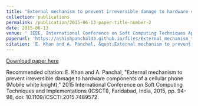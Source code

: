 ```yaml
---
title: "External mechanism to prevent irreversible damage to hardware components of a cellular phone"
collection: publications
permalink: /publication/2015-06-13-paper-title-number-2
date: 2015-06-13
venue: ' IEEE, International Conference on Soft Computing Techniques Applications, 2015.'
paperurl: 'https://ashishpanchal33.github.io/files/External_mechanism_to_prevent_irreversible_damage_to_hardware_components_of_a_cellular_phone_Mobile_white_knight.pdf'
citation: 'E. Khan and A. Panchal, &quot;External mechanism to prevent irreversible damage to hardware components of a cellular phone (Mobile white knight),&quot; 2015 International Conference on Soft Computing Techniques and Implementations (ICSCTI), Faridabad, India, 2015, pp. 94-98, doi: 10.1109/ICSCTI.2015.7489572.'
---
```


<a href='https://ashishpanchal33.github.io/files/External_mechanism_to_prevent_irreversible_damage_to_hardware_components_of_a_cellular_phone_Mobile_white_knight.pdf'>Download paper here</a>

Recommended citation: E. Khan and A. Panchal, "External mechanism to prevent irreversible damage to hardware components of a cellular phone (Mobile white knight)," 2015 International Conference on Soft Computing Techniques and Implementations (ICSCTI), Faridabad, India, 2015, pp. 94-98, doi: 10.1109/ICSCTI.2015.7489572.
